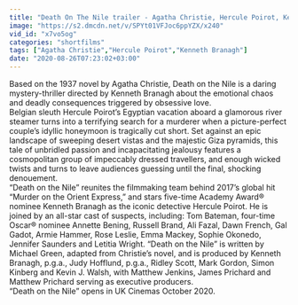 ```yaml
---
title: "Death On The Nile trailer - Agatha Christie, Hercule Poirot, Kenneth Branagh"
image: "https://s2.dmcdn.net/v/SPYt01VFJoc6ppYZX/x240"
vid_id: "x7vo5og"
categories: "shortfilms"
tags: ["Agatha Christie","Hercule Poirot","Kenneth Branagh"]
date: "2020-08-26T07:23:02+03:00"
---
```

Based on the 1937 novel by Agatha Christie, Death on the Nile is a daring mystery-thriller directed by Kenneth Branagh about the emotional chaos and deadly consequences triggered by obsessive love.  <br>Belgian sleuth Hercule Poirot’s Egyptian vacation aboard a glamorous river steamer turns into a terrifying search for a murderer when a picture-perfect couple’s idyllic honeymoon is tragically cut short. Set against an epic landscape of sweeping desert vistas and the majestic Giza pyramids, this tale of unbridled passion and incapacitating jealousy features a cosmopolitan group of impeccably dressed travellers, and enough wicked twists and turns to leave audiences guessing until the final, shocking denouement.  <br>“Death on the Nile” reunites the filmmaking team behind 2017’s global hit “Murder on the Orient Express,” and stars five-time Academy Award® nominee Kenneth Branagh as the iconic detective Hercule Poirot. He is joined by an all-star cast of suspects, including: Tom Bateman, four-time Oscar® nominee Annette Bening, Russell Brand, Ali Fazal, Dawn French, Gal Gadot, Armie Hammer, Rose Leslie, Emma Mackey, Sophie Okonedo, Jennifer Saunders and Letitia Wright. “Death on the Nile” is written by Michael Green, adapted from Christie’s novel, and is produced by Kenneth Branagh, p.g.a., Judy Hofflund, p.g.a., Ridley Scott, Mark Gordon, Simon Kinberg and Kevin J. Walsh, with Matthew Jenkins, James Prichard and Matthew Prichard serving as executive producers.  <br>“Death on the Nile” opens in UK Cinemas October 2020.
